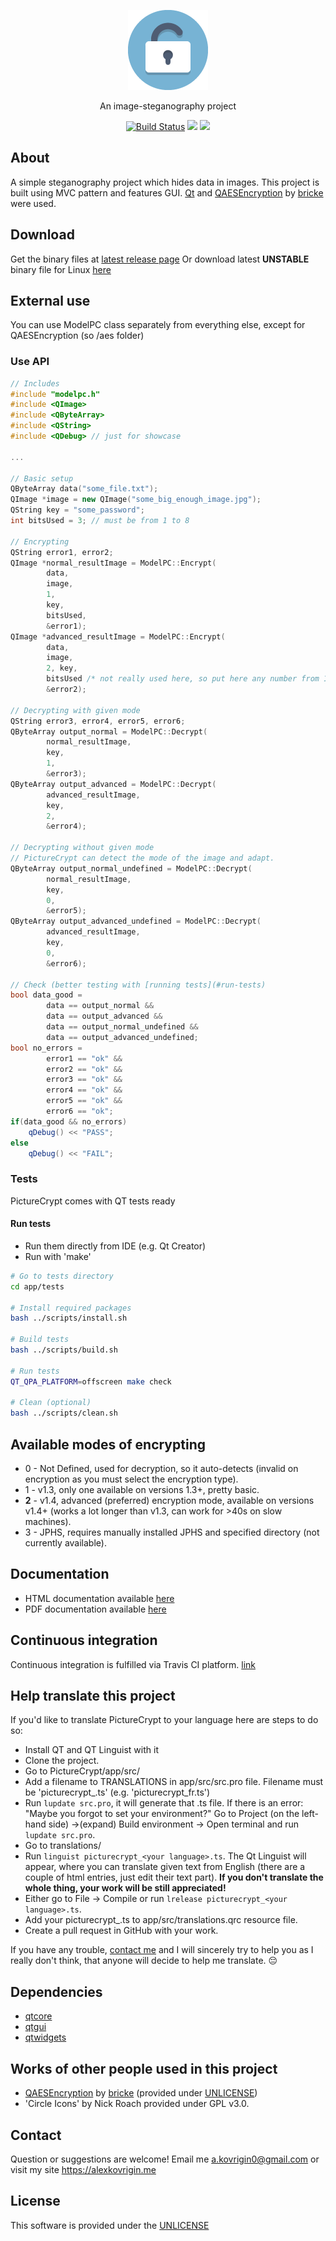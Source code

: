 <p align="center">
  <a href="https://alexkovrigin.me/PictureCrypt">
    <img alt="PictureCrypt" src="./app/src/icons/unlocked.png">
  </a>
</p>

<p align="center">
  An image-steganography project
</p>

<p align="center">
  <a href="https://travis-ci.com/waleko/PictureCrypt"><img alt="Build Status" src="https://travis-ci.com/waleko/PictureCrypt.svg?branch=master"></a>
  <a class="badge-align" href="https://www.codacy.com/app/waleko/PictureCrypt?utm_source=github.com&amp;utm_medium=referral&amp;utm_content=waleko/PictureCrypt&amp;utm_campaign=Badge_Grade"><img src="https://api.codacy.com/project/badge/Grade/c9106eb67e164d7d87de6d92448a3355"/></a>
  <a href="https://gitter.im/waleko/PictureCrypt"><img src="https://badges.gitter.im/waleko/PictureCrypt.png"/></a>
</p>

## About
A simple steganography project which hides data in images.
This project is built using MVC pattern and features GUI.
[Qt](https://qt.io) and [QAESEncryption](https://github.com/bricke/Qt-AES) by [bricke](https://github.com/bricke) were used.

## Download
Get the binary files at [latest release page](https://github.com/waleko/PictureCrypt/releases/latest)
Or download latest **UNSTABLE** binary file for Linux [here](https://github.com/waleko/PictureCrypt/raw/gh-pages/src/build/Release/PictureCrypt)

## External use
You can use ModelPC class separately from everything else, except for QAESEncryption (so /aes folder)
### Use API
```cpp
// Includes
#include "modelpc.h"
#include <QImage>
#include <QByteArray>
#include <QString>
#include <QDebug> // just for showcase

...

// Basic setup
QByteArray data("some_file.txt");
QImage *image = new QImage("some_big_enough_image.jpg");
QString key = "some_password";
int bitsUsed = 3; // must be from 1 to 8

// Encrypting
QString error1, error2;
QImage *normal_resultImage = ModelPC::Encrypt(
        data,
        image,
        1,
        key,
        bitsUsed,
        &error1);
QImage *advanced_resultImage = ModelPC::Encrypt(
        data,
        image,
        2, key,
        bitsUsed /* not really used here, so put here any number from 1 to 8*/,
        &error2);

// Decrypting with given mode
QString error3, error4, error5, error6;
QByteArray output_normal = ModelPC::Decrypt(
        normal_resultImage,
        key,
        1,
        &error3);
QByteArray output_advanced = ModelPC::Decrypt(
        advanced_resultImage,
        key,
        2,
        &error4);

// Decrypting without given mode
// PictureCrypt can detect the mode of the image and adapt.
QByteArray output_normal_undefined = ModelPC::Decrypt(
        normal_resultImage,
        key,
        0,
        &error5);
QByteArray output_advanced_undefined = ModelPC::Decrypt(
        advanced_resultImage,
        key,
        0,
        &error6);

// Check (better testing with [running tests](#run-tests)
bool data_good =
        data == output_normal &&
        data == output_advanced &&
        data == output_normal_undefined &&
        data == output_advanced_undefined;
bool no_errors =
        error1 == "ok" &&
        error2 == "ok" &&
        error3 == "ok" &&
        error4 == "ok" &&
        error5 == "ok" &&
        error6 == "ok";
if(data_good && no_errors)
    qDebug() << "PASS";
else
    qDebug() << "FAIL";

```
### Tests
PictureCrypt comes with QT tests ready
#### Run tests
* Run them directly from IDE (e.g. Qt Creator)
* Run with 'make'
```bash
# Go to tests directory
cd app/tests

# Install required packages
bash ../scripts/install.sh

# Build tests
bash ../scripts/build.sh

# Run tests
QT_QPA_PLATFORM=offscreen make check

# Clean (optional)
bash ../scripts/clean.sh
```

## Available modes of encrypting
* 0 - Not Defined, used for decryption, so it auto-detects (invalid on encryption as you must select the encryption type).
* 1 - v1.3, only one available on versions 1.3+, pretty basic.
* **2** - v1.4, advanced (preferred) encryption mode, available on versions v1.4+ (works a lot longer than v1.3, can work for >40s on slow machines).
* 3 - JPHS, requires manually installed JPHS and specified directory (not currently available).

## Documentation
* HTML documentation available [here](https://alexkovrigin.me/PictureCrypt)
* PDF documentation available [here](https://github.com/waleko/PictureCrypt/raw/gh-pages/refman.pdf)

## Continuous integration
Continuous integration is fulfilled via Travis CI platform. [link](https://travis-ci.com/waleko/PictureCrypt)

## Help translate this project
If you'd like to translate PictureCrypt to your language here are steps to do so:

* Install QT and QT Linguist with it
* Clone the project.
* Go to PictureCrypt/app/src/
* Add a filename to TRANSLATIONS in app/src/src.pro file. Filename must be 'picturecrypt_<your language>.ts' (e.g. 'picturecrypt_fr.ts')
* Run `lupdate src.pro`, it will generate that .ts file. If there is an error: "Maybe you forgot to set your environment?" Go to Project (on the left-hand side) ->(expand) Build environment -> Open terminal and run `lupdate src.pro`.
* Go to translations/
* Run `linguist picturecrypt_<your language>.ts`. The Qt Linguist will appear, where you can translate given text from English (there are a couple of html entries, just edit their text part). **If you don't translate the whole thing, your work will be still appreciated!**
* Either go to File -> Compile or run `lrelease picturecrypt_<your language>.ts`.
* Add your picturecrypt_<your language>.ts to app/src/translations.qrc resource file.
* Create a pull request in GitHub with your work.

If you have any trouble, [contact me](#contact) and I will sincerely try to help you as I really don't think, that anyone will decide to help me translate. 😔

## Dependencies
* [qtcore](https://doc.qt.io/qt-5.11/qtcore-index.html)
* [qtgui](http://doc.qt.io/archives/qt-4.8/qtgui-module.html)
* [qtwidgets](https://doc.qt.io/qt-5.11/qtwidgets-index.html)

## Works of other people used in this project
 * [QAESEncryption](https://github.com/bricke/Qt-AES) by [bricke](https://github.com/bricke/) (provided under [UNLICENSE](https://unlicense.org/))
 * 'Circle Icons' by Nick Roach provided under GPL v3.0.

## Contact
Question or suggestions are welcome!
Email me [a.kovrigin0@gmail.com](mailto:a.kovrigin0@gmail.com) or visit my site https://alexkovrigin.me

## License
This software is provided under the [UNLICENSE](http://unlicense.org/)
